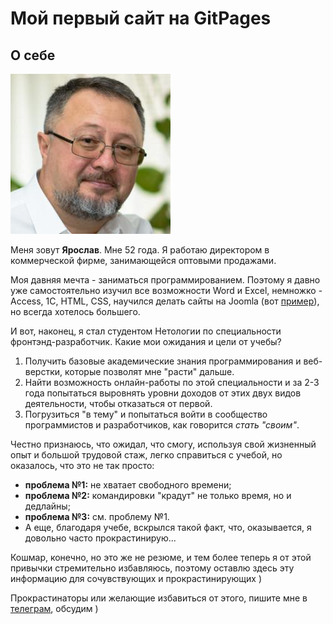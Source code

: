 # Мой первый сайт на GitPages

## О себе

![](DSC_1596_(256x256).jpg)

Меня зовут **Ярослав**. Мне 52 года. Я работаю директором в коммерческой фирме, занимающейся оптовыми продажами.

Моя давняя мечта - заниматься программированием. Поэтому я давно уже самостоятельно изучил все возможности Word и Excel, немножко - Access, 1С, HTML, CSS, научился делать сайты на Joomla (вот [пример](http://www.yardik.ru/)), но всегда хотелось большего.

И вот, наконец, я стал студентом Нетологии по специальности фронтэнд-разработчик. Какие мои ожидания и цели от учебы?

1. Получить базовые академические знания программирования и веб-верстки, которые позволят мне "расти" дальше.
2. Найти возможность онлайн-работы по этой специальности и за 2-3 года попытаться выровнять уровни доходов от этих двух видов деятельности, чтобы отказаться от первой.
3. Погрузиться "в тему" и попытаться войти в сообщество программистов и разработчиков, как говорится _стать "своим"_.

Честно признаюсь, что ожидал, что смогу, используя свой жизненный опыт и большой трудовой стаж, легко справиться с учебой, но оказалось, что это не так просто:
- **проблема №1:** не хватает свободного времени;
- **проблема №2:** командировки "крадут" не только время, но и дедлайны;
- **проблема №3:** см. проблему №1.
- А еще, благодаря учебе, вскрылся такой факт, что, оказывается, я довольно часто прокрастинирую... 
  
Кошмар, конечно, но это же не резюме, и тем более теперь я от этой привычки стремительно избавляюсь, поэтому оставлю здесь эту информацию для сочувствующих и прокрастинирующих )

Прокрастинаторы или желающие избавиться от этого, пишите мне в [телеграм](https://t.me/+8V-IDgTTO0s4MWMy), обсудим )
